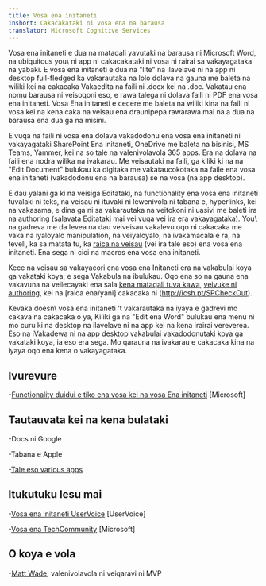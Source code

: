 ```yaml
---
title: Vosa ena initaneti
inshort: Cakacakataki ni vosa ena na barausa
translator: Microsoft Cognitive Services
---
```



Vosa ena initaneti e dua na mataqali yavutaki na barausa ni Microsoft Word, na ubiquitous
you\ ni app ni cakacakataki ni vosa ni rairai sa vakayagataka na yabaki. E vosa ena initaneti
e dua na \"lite\" na ilavelave ni na app ni desktop full-fledged ka vakarautaka na lolo
dolava na gauna me baleta na wiliki kei na cakacaka Vakaedita na faili ni .docx kei na .doc. Vakatau ena
nomu barausa ni veisoqoni eso, e rawa talega ni dolava faili ni PDF ena vosa ena initaneti. Vosa
Ena initaneti e cecere me baleta na wiliki kina na faili ni vosa kei na kena caka na veisau ena draunipepa rawarawa mai na
a dua na barausa ena dua ga na misini.

E vuqa na faili ni vosa ena dolava vakadodonu ena vosa ena initaneti ni vakayagataki SharePoint
Ena initaneti, OneDrive me baleta na bisinisi, MS Teams, Yammer, kei na so tale na valenivolavola
365 apps. Era na dolava na faili ena nodra wilika na ivakarau. Me veisautaki na faili, ga kiliki ki na
na \"Edit Document\" bulukau ka digitaka me vakataucokotaka na faile ena vosa ena initaneti
(vakadodonu ena na barausa) se na vosa (na app desktop).

E dau yalani ga ki na veisiga Editataki, na functionality ena vosa ena initaneti
tuvalaki ni teks, na veisau ni ituvaki ni lewenivola ni tabana e, hyperlinks, kei na vakasama, e dina ga ni
sa vakarautaka na veitokoni ni uasivi me baleti ira na authoring (salavata Editataki mai vei
vuqa vei ira era vakayagataka). You\ na gadreva me da levea na dau veiveisau vakalevu oqo ni cakacaka me vaka na iyaloyalo
manipulation, na veiyaloyalo, na ivakamacala e ra, na teveli, ka sa matata tu, ka [raica na
veisau](http://icansharepoint.com/version-history-isnt-track-changes/)
(vei ira tale eso) ena vosa ena initaneti. Ena sega ni cici na macros ena vosa ena initaneti.

Kece na veisau sa vakayacori ena vosa ena Initaneti era na vakabulai koya ga vakataki koya; e sega
Vakabula na ibulukau. Oqo ena so na gauna ena vakavuna na veilecayaki ena sala [kena mataqali
tuva kawa](http://icsh.pt/VersionHistory),
[veivuke ni authoring](http://icsh.pt/CoAuthoring), kei na [raica
ena/yani] cakacaka ni (http://icsh.pt/SPCheckOut).

Kevaka doesn\ vosa ena initaneti 't vakarautaka na iyaya e gadrevi mo cakava na cakacaka o ya,
Kiliki ga na \"Edit ena Word\" bulukau ena menu ni mo curu ki na
desktop na ilavelave ni na app kei na kena irairai vereverea. Eso na iVakadewa
ni na app desktop vakabulai vakadodonutaki koya ga vakataki koya, ia eso era sega. Mo qarauna
na ivakarau e cakacaka kina na iyaya oqo ena kena o vakayagataka.

Ivurevure
---------

-[Functionality duidui e tiko ena vosa kei na vosa
    Ena initaneti](https://support.office.com/en-us/article/Differences-between-using-a-document-in-the-browser-and-in-Word-3e863ce3-e82c-4211-8f97-5b33c36c55f8)
    \[Microsoft\]

Tautauvata kei na kena bulataki
--------------------

-Docs ni Google

-Tabana e Apple

-[Tale eso various
    apps](https://en.wikipedia.org/wiki/List_of_word_processors#Online)

Itukutuku lesu mai
---------

-[Vosa ena initaneti UserVoice](https://word.uservoice.com/forums/271331-word-online)
    \[UserVoice\]

-[Vosa ena TechCommunity](https://techcommunity.microsoft.com/t5/Word/ct-p/Word)
    \[Microsoft\]

O koya e vola
---------

-[Matt Wade](https://www.linkedin.com/in/thatmattwade/), valenivolavola ni veiqaravi ni MVP


